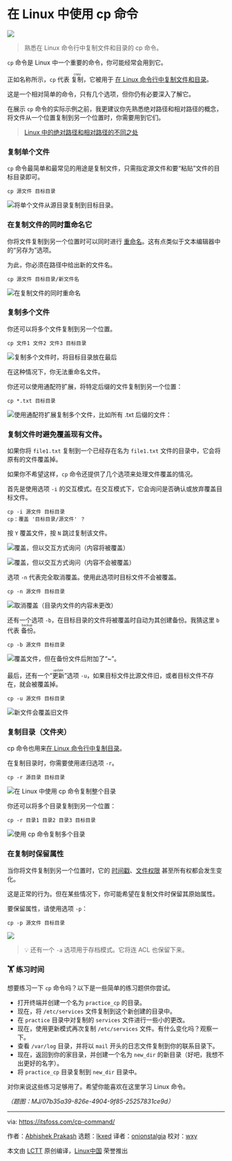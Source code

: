 [#]: subject: "Using cp Command in Linux"
[#]: via: "https://itsfoss.com/cp-command/"
[#]: author: "Abhishek Prakash https://itsfoss.com/author/abhishek/"
[#]: collector: "lkxed"
[#]: translator: "onionstalgia"
[#]: reviewer: "wxy"
[#]: publisher: "wxy"
[#]: url: "https://linux.cn/article-16086-1.html"

在 Linux 中使用 cp 命令
======

![][0]

> 熟悉在 Linux 命令行中复制文件和目录的 cp 命令。

`cp` 命令是 Linux 中一个重要的命令，你可能经常会用到它。

正如名称所示，`cp` 代表 <ruby>复制<rt>copy</rt></ruby>，它被用于 [在 Linux 命令行中复制文件和目录][1]。

这是一个相对简单的命令，只有几个选项，但你仍有必要深入了解它。

在展示 `cp` 命令的实际示例之前，我更建议你先熟悉绝对路径和相对路径的概念，将文件从一个位置复制到另一个位置时，你需要用到它们。

> [Linux 中的绝对路径和相对路径的不同之处][1a]

### 复制单个文件

`cp` 命令最简单和最常见的用途是复制文件，只需指定源文件和要“粘贴”文件的目标目录即可。

```
cp 源文件 目标目录
```

![将单个文件从源目录复制到目标目录。][2]

### 在复制文件的同时重命名它

你将文件复制到另一个位置时可以同时进行 [重命名][3]。这有点类似于文本编辑器中的“另存为”选项。

为此，你必须在路径中给出新的文件名。

```
cp 源文件 目标目录/新文件名
```

![在复制文件的同时重命名][4]

### 复制多个文件

你还可以将多个文件复制到另一个位置。

```
cp 文件1 文件2 文件3 目标目录
```

![复制多个文件时，将目标目录放在最后][5]

在这种情况下，你无法重命名文件。

你还可以使用通配符扩展，将特定后缀的文件复制到另一个位置：

```
cp *.txt 目标目录
```

![使用通配符扩展复制多个文件，比如所有 .txt 后缀的文件：][6]

### 复制文件时避免覆盖现有文件。

如果你将 `file1.txt` 复制到一个已经存在名为 `file1.txt` 文件的目录中，它会将原有的文件覆盖掉。

如果你不希望这样，`cp` 命令还提供了几个选项来处理文件覆盖的情况。

首先是使用选项 `-i` 的交互模式。在交互模式下，它会询问是否确认或放弃覆盖目标文件。

```
cp -i 源文件 目标目录
cp：覆盖 '目标目录/源文件' ？
```

按 `Y` 覆盖文件，按 `N` 跳过复制该文件。

![覆盖，但以交互方式询问（内容将被覆盖）][7]

![覆盖，但以交互方式询问（内容不会被覆盖）][8]

选项 `-n` 代表完全取消覆盖。使用此选项时目标文件不会被覆盖。

```
cp -n 源文件 目标目录
```

![取消覆盖（目录内文件的内容未更改）][9]

还有一个选项 `-b`，在目标目录的文件将被覆盖时自动为其创建备份。我猜这里 `b` 代表 <ruby>备份<rt>backup</rt></ruby>。

```
cp -b 源文件 目标目录
```

![覆盖文件，但在备份文件后附加了“~”。][10]

最后，还有一个“<ruby>更新<rt>update</rt></ruby>”选项 `-u`，如果目标文件比源文件旧，或者目标文件不存在，就会被覆盖掉。

```
cp -u 源文件 目标目录
```

![新文件会覆盖旧文件][11]

### 复制目录（文件夹）

cp 命令也用来[在 Linux 命令行中复制目录][12]。

在复制目录时，你需要使用递归选项 `-r`。

```
cp -r 源目录 目标目录
```

![在 Linux 中使用 cp 命令复制整个目录][13]

你还可以将多个目录复制到另一个位置：

```
cp -r 目录1 目录2 目录3 目标目录
```

![使用 cp 命令复制多个目录][14]

### 在复制时保留属性

当你将文件复制到另一个位置时，它的 [时间戳][15]、[文件权限][16] 甚至所有权都会发生变化。

这是正常的行为。但在某些情况下，你可能希望在复制文件时保留其原始属性。

要保留属性，请使用选项 `-p`：

```
cp -p 源文件 目标目录
```

![][17]

> 💡 还有一个 `-a` 选项用于存档模式。它将连 ACL 也保留下来。

### 🏋️ 练习时间

想要练习一下 `cp` 命令吗？以下是一些简单的练习题供你尝试。

- 打开终端并创建一个名为 `practice_cp` 的目录。
- 现在，将 `/etc/services` 文件复制到这个新创建的目录中。
- 在 `practice` 目录中对复制的 `services` 文件进行一些小的更改。
- 现在，使用更新模式再次复制 `/etc/services` 文件。有什么变化吗？观察一下。
- 查看 `/var/log` 目录，并将以 `mail` 开头的日志文件复制到你的联系目录下。
- 现在，返回到你的家目录，并创建一个名为 `new_dir` 的新目录（好吧，我想不出更好的名字）。
- 将 `practice_cp` 目录复制到 `new_dir` 目录中。

对你来说这些练习足够用了。希望你能喜欢在这里学习 Linux 命令。

*（题图：MJ/07b35a39-826e-4904-9f85-25257831ce9d）*

--------------------------------------------------------------------------------

via: https://itsfoss.com/cp-command/

作者：[Abhishek Prakash][a]
选题：[lkxed][b]
译者：[onionstalgia](https://github.com/onionstalgia)
校对：[wxy](https://github.com/wxy)

本文由 [LCTT](https://github.com/LCTT/TranslateProject) 原创编译，[Linux中国](https://linux.cn/) 荣誉推出

[a]: https://itsfoss.com/author/abhishek/
[b]: https://github.com/lkxed/
[1]: https://itsfoss.com/copy-files-directory-linux/
[1a]: https://linuxhandbook.com/absolute-vs-relative-path/
[2]: https://itsfoss.com/content/images/2023/07/cp_2.png
[3]: https://learnubuntu.com:443/rename-files/
[4]: https://itsfoss.com/content/images/2023/07/cp_rename.png
[5]: https://itsfoss.com/content/images/2023/07/cp_multiple_files-1.png
[6]: https://itsfoss.com/content/images/2023/07/cp_multiple_files-wildcard_expansion-.png
[7]: https://itsfoss.com/content/images/2023/07/cp_overwrite--i-.png
[8]: https://itsfoss.com/content/images/2023/07/cp_overwrite--i-_unchanged.png
[9]: https://itsfoss.com/content/images/2023/07/cp_overwrite_-n.png
[10]: https://itsfoss.com/content/images/2023/07/cp_overwrite_-b-1.png
[11]: https://itsfoss.com/content/images/2023/07/cp_overwrite--u--1.png
[12]: https://linuxhandbook.com:443/copy-directory-linux/
[13]: https://itsfoss.com/content/images/2023/07/cp_directories_1-1.png
[14]: https://itsfoss.com/content/images/2023/07/cp_directories_2-1.png
[15]: https://linuxhandbook.com:443/file-timestamps/
[16]: https://linuxhandbook.com:443/linux-file-permissions/
[17]: https://itsfoss.com/content/images/2023/07/cp_preserve_attributes.png
[0]: https://img.linux.net.cn/data/attachment/album/202308/12/135152eqsy2yiczqiicqvt.jpg
